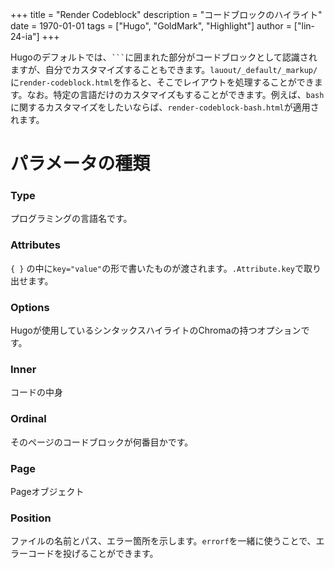 +++
title = "Render Codeblock"
description = "コードブロックのハイライト"
date = 1970-01-01
tags = ["Hugo", "GoldMark", "Highlight"]
author = ["lin-24-ia"]
+++

Hugoのデフォルトでは、` ``` `に囲まれた部分がコードブロックとして認識されますが、自分でカスタマイズすることもできます。`lauout/_default/_markup/`に`render-codeblock.html`を作ると、そこでレイアウトを処理することができます。なお。特定の言語だけのカスタマイズもすることができます。例えば、`bash`に関するカスタマイズをしたいならば、`render-codeblock-bash.html`が適用されます。

# パラメータの種類

### Type

プログラミングの言語名です。

### Attributes

`{ }` の中に`key="value"`の形で書いたものが渡されます。`.Attribute.key`で取り出せます。

### Options

Hugoが使用しているシンタックスハイライトのChromaの持つオプションです。

### Inner

コードの中身

### Ordinal

そのページのコードブロックが何番目かです。

### Page

Pageオブジェクト

### Position

ファイルの名前とパス、エラー箇所を示します。`errorf`を一緒に使うことで、エラーコードを投げることができます。


